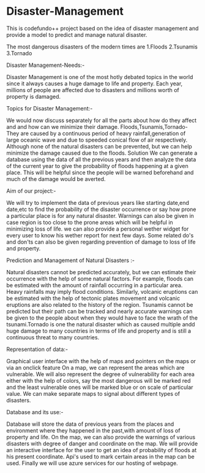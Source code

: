 # Disaster-Management


This is codefundo++ project based on the idea of disaster management and provide a model to predict and manage natural disaster.

The most dangerous disasters of the modern times are
1.Floods
2.Tsunamis
3.Tornado

Disaster Management-Needs:-

Disaster Management is one of the most hotly debated topics in the world since it always causes a huge damage to life and property.
Each year, millions of people are affected due to disasters and millions worth of property is damaged.

Topics for Disaster Management:-

We would now discuss separately for all the parts about how do they affect and and how can we minimize their damage.
Floods,Tsunamis,Tornado-
They are caused by a continuous period of heavy rainfall,generation of large oceanic wave and due to speeded conical flow of air respectively.
Although none of the natural disasters can be prevented, but we can help minimize the damage caused due to the floods.
Solution
We can generate a database using the data of all the previous years and then analyze the data of the current year to give the probability of floods happening at a given place. This will be helpful since the people will be warned beforehand and much of the damage would be averted.


Aim of our project:-

We will try to implement the data of previous years like starting date,end date,etc to find the probability of the disaster occurrence or say how prone a particular place is for any natural disaster.
Warnings can also be given in case region is too close to the prone areas which will be helpful in minimizing loss of life.
we can also provide a personal wether widget for every user to know his wether report for next few days.
Some related do's and don'ts can also be given regarding prevention of damage to loss of life and property.

Prediction and Management of Natural Disasters :-

Natural disasters cannot be predicted accurately, but we can estimate their occurrence with the help of some natural factors.
For example, floods can be estimated with the amount of rainfall occurring in a particular area. Heavy rainfalls may imply flood conditions.
Similarly, volcanic eruptions can be estimated with the help of tectonic plates movement and volcanic eruptions are also related to the history of the region.
Tsunamis cannot be predicted but their path can be tracked and nearly accurate warnings can be given to the people about when they would have to face the wrath of the tsunami.Tornado is one the natural disaster which as caused multiple andd huge damage to many countries in terms of life and property and is still a continuous threat to many countries.


Representation of data:-

Graphical user interface with the help of maps and pointers on the maps or via an onclick feature On a map, we can represent the areas which are vulnerable.
We will also represent the degree of vulnerability for each area either with the help of colors, say the most dangerous will be marked red and the least vulnerable ones will be marked blue or on scale of particular value.
We can make separate maps to signal about different types of disasters.

Database and its use:-

Database will store the data of previous years from the places and environment where they happened in the past,with amount of loss of property and life.
On the map, we can also provide the warnings of various disasters with degree of danger and coordinate on the map.
We will provide an interactive interface for the user to get an idea of probability of floods at his present coordinate.
Api's used to mark certain areas in the map can be used.
Finally we will use azure services for our hosting of webpage.
